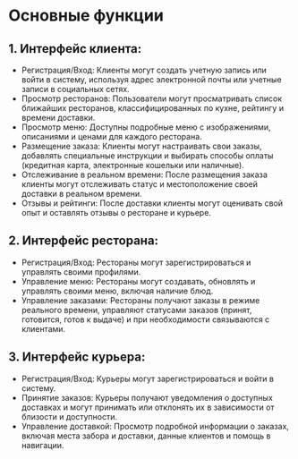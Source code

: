 # Основные функции
## 1. Интерфейс клиента:

* Регистрация/Вход: 
Клиенты могут создать учетную запись или войти в систему, используя адрес электронной почты или учетные записи в социальных сетях.
* Просмотр ресторанов: 
Пользователи могут просматривать список ближайших ресторанов, классифицированных по кухне, рейтингу и времени доставки.
* Просмотр меню: 
Доступны подробные меню с изображениями, описаниями и ценами для каждого ресторана.
* Размещение заказа: 
Клиенты могут настраивать свои заказы, добавлять специальные инструкции и выбирать способы оплаты (кредитная карта, электронные кошельки или наличные).
* Отслеживание в реальном времени: 
После размещения заказа клиенты могут отслеживать статус и местоположение своей доставки в реальном времени.
* Отзывы и рейтинги:
После доставки клиенты могут оценивать свой опыт и оставлять отзывы о ресторане и курьере.

## 2. Интерфейс ресторана:

* Регистрация/Вход: Рестораны могут зарегистрироваться и управлять своими профилями.
* Управление меню: Рестораны могут создавать, обновлять и управлять своими меню, включая наличие блюд.
* Управление заказами: Рестораны получают заказы в режиме реального времени, управляют статусами заказов (принят, готовится, готов к выдаче) и при необходимости связываются с клиентами.

## 3. Интерфейс курьера:

* Регистрация/Вход: Курьеры могут зарегистрироваться и войти в систему.
* Принятие заказов: Курьеры получают уведомления о доступных доставках и могут принимать или отклонять их в зависимости от близости и доступности.
* Управление доставкой: Просмотр подробной информации о заказах, включая места забора и доставки, данные клиентов и помощь в навигации.
